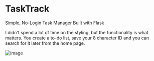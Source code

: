 # TaskTrack
Simple, No-Login Task Manager Built with Flask

I didn't spend a lot of time on the styling, but the functionality is what matters. You create a to-do list, save your 8 character ID and you can search for it later from the home page.

![image](https://i.imgur.com/mybx9WW.png)
